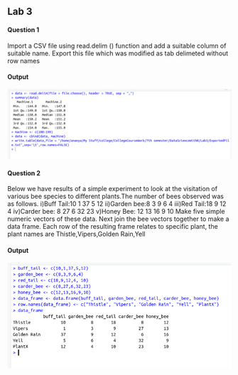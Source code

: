 ## Lab 3

#### Question 1

Import a CSV file using read.delim () function and add a suitable column of suitable name. Export this file which was modified as tab delimeted without row names

#### Output

![Screenshot](Images/Question1.png)

#### Question 2

Below we have results of a simple experiment to look at the visitation of various bee species to different plants.The number of bees observed was as follows.
i)Buff Tail:10 1 37 5 12
ii)Garden bee:8 3 9 6 4
iii)Red Tail:18 9 12 4
iv)Carder bee: 8 27 6 32 23
v)Honey Bee: 12 13 16 9 10
Make five simple numeric vectors of these data. Next join the bee vectors together to make a data frame. Each row of the resulting frame relates to specific plant, the plant names are Thistle,Vipers,Golden Rain,Yell

#### Output

![Screenshot](Images/Question2.png)
